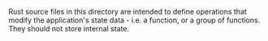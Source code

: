 Rust source files in this directory are intended to define operations that modify the application's state data - i.e. a function, or a group of functions. They should not store internal state.